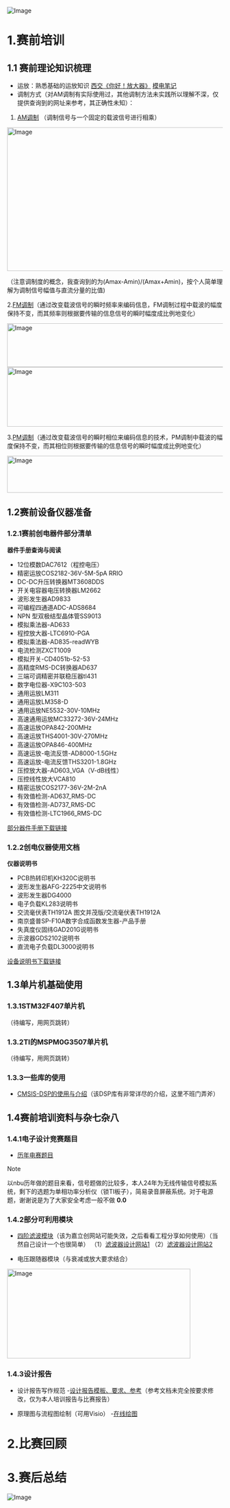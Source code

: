 ![Image](https://github.com/user-attachments/assets/e15dc2a4-7d25-4762-a7c8-66c27ddcbe26)

# 1.赛前培训
## 1.1 赛前理论知识梳理
- 运放：熟悉基础的运放知识
[西交《你好！放大器》](https://ycnsiyj25rbf.feishu.cn/record/O5WMrARGpeajcZcYnSTcFt5Pndk)
[模电笔记](https://shiranui1120.github.io/Orange.github.io/post/mo-dian-bi-ji.html)
- 调制方式（对AM调制有实际使用过，其他调制方法未实践所以理解不深，仅提供查询到的网址来参考，其正确性未知）：

1. [AM调制](https://zhuanlan.zhihu.com/p/644732273) （调制信号与一个固定的载波信号进行相乘）

<img width="790" height="335" alt="Image" src="https://github.com/user-attachments/assets/65e681a1-f91b-43d1-b3ff-edb7d9b170eb" />

（注意调制度的概念，我查询到的为(Amax-Amin)/(Amax+Amin)，按个人简单理解为调制信号幅值与直流分量的比值)


2.[FM调制](https://blog.csdn.net/qq_41332806/article/details/111311196)（通过改变载波信号的瞬时频率来编码信息，FM调制过程中载波的幅度保持不变，而其频率则根据要传输的信息信号的瞬时幅度成比例地变化）

<img width="817" height="102" alt="Image" src="https://github.com/user-attachments/assets/2610608f-dd83-4935-aa84-56db6b551b21" />

<img width="712" height="139" alt="Image" src="https://github.com/user-attachments/assets/838dadc0-36ed-4553-80e2-0a40b6b5b62c" />

3.[PM调制](https://blog.csdn.net/m0_37803477/article/details/131796491?ops_request_misc=%257B%2522request%255Fid%2522%253A%2522dbe12aa679d2fe3b9010dd51308f6230%2522%252C%2522scm%2522%253A%252220140713.130102334..%2522%257D&request_id=dbe12aa679d2fe3b9010dd51308f6230&biz_id=0&utm_medium=distribute.pc_search_result.none-task-blog-2~all~sobaiduend~default-1-131796491-null-null.142^v102^pc_search_result_base2&utm_term=PM%E8%B0%83%E5%88%B6&spm=1018.2226.3001.4187)（通过改变载波信号的瞬时相位来编码信息的技术，PM调制中载波的幅度保持不变，而其相位则根据要传输的信息信号的瞬时幅度成比例地变化）

<img width="790" height="86" alt="Image" src="https://github.com/user-attachments/assets/7855a24f-3901-44ce-9968-0292fd6bdc48" />


## 1.2赛前设备仪器准备
### 1.2.1赛前创电器件部分清单
  **器件手册查询与阅读**
-  12位模数DAC7612（程控电压）                     
-  精密运放COS2182-36V-5M-5pA RRIO
-  DC-DC升压转换器MT3608DDS
-  开关电容器电压转换器LM2662
-  波形发生器AD9833
-  可编程四通道ADC-ADS8684
-  NPN 型双极结型晶体管SS9013
-  模拟乘法器-AD633
-  程控放大器-LTC6910-PGA
-  模拟乘法器-AD835-readWYB
-  电流检测ZXCT1009
-  模拟开关-CD4051b-52-53
-  高精度RMS-DC转换器AD637
-  三端可调精密并联稳压器tl431
-  数字电位器-X9C103-503
-  通用运放LM311
-  通用运放LM358-D
-  通用运放NE5532-30V-10MHz
-  高速通用运放MC33272-36V-24MHz 
-  高速运放OPA842-200MHz 
-  高速运放THS4001-30V-270MHz
-  高速运放OPA846-400MHz 
-  高速运放-电流反馈-AD8000-1.5GHz
-  高速运放-电流反馈THS3201-1.8GHz
-  压控放大器-AD603_VGA（V-dB线性）
-  压控线性放大VCA810
-  精密运放COS2177-36V-2M-2nA 
-  有效值检测-AD637_RMS-DC
-  有效值检测-AD737_RMS-DC
-  有效值检测-LTC1966_RMS-DC

[部分器件手册下载链接](https://ycnsiyj25rbf.feishu.cn/wiki/Q2y6wSN0PiJ85NkRLdqczMM8nzh#share-TyRodUH6joHCC8xl4JHcO3pYnNg)
### 1.2.2创电仪器使用文档
  **仪器说明书**
-  PCB热转印机KH320C说明书                     
-  波形发生器AFG-2225中文说明书
-  波形发生器DG4000
-  电子负载KL283说明书
-  交流毫伏表TH1912A 图文并茂版/交流毫伏表TH1912A
-  南京盛普SP-F10A数字合成函数发生器-产品手册
-  失真度仪固纬GAD201G说明书
-  示波器GDS2102说明书
-  直流电子负载DL3000说明书

[设备说明书下载链接](https://ycnsiyj25rbf.feishu.cn/wiki/Q2y6wSN0PiJ85NkRLdqczMM8nzh#share-KgYmdyMhtoeMnRxHF37cKVQgnwc)
## 1.3单片机基础使用
### 1.3.1STM32F407单片机
（待编写，用网页跳转）
### 1.3.2TI的MSPM0G3507单片机
（待编写，用网页跳转）
### 1.3.3一些库的使用
- [CMSIS-DSP的使用与介绍](https://arm-software.github.io/CMSIS-DSP)（该DSP库有非常详尽的介绍，这里不班门弄斧）
## 1.4赛前培训资料与杂七杂八
### 1.4.1电子设计竞赛题目
- [历年电赛题目](https://ycnsiyj25rbf.feishu.cn/wiki/Q2y6wSN0PiJ85NkRLdqczMM8nzh#share-CI6AdtCQSocEEsxYcjEcTTZ3nJe)
> [!NOTE]
> 以nbu历年做的题目来看，信号题做的比较多，本人24年为无线传输信号模拟系统，剩下的选题为单相功率分析仪（锁TI板子），简易录音屏蔽系统。对于电源题，谢谢说是为了大家安全考虑一般不做   **0.0**

### 1.4.2部分可利用模块
- [四阶滤波模块](https://pro.lceda.cn/editor#id=49eefc964ec04ce0b8576046c6b25045,tab=*ceafd680bea84109a16f879c25358e70@49eefc964ec04ce0b8576046c6b25045)（该为嘉立创网站可能失效，之后看看工程分享如何使用）（当然自己设计一个也很简单）
（1）[滤波器设计网站1](https://tools.analog.com/cn/filterwizard/)     （2）[滤波器设计网站2](https://webench.ti.com/filter-design-tool/filter-type)

- 电压跟随器模块（与衰减或放大要求结合）

<img width="428" height="209" alt="Image" src="https://github.com/user-attachments/assets/d6fbbd3c-3d5d-46af-ad53-d87cd2c6c085" />

### 1.4.3设计报告
- 设计报告写作规范
-[设计报告模板、要求、参考](https://ycnsiyj25rbf.feishu.cn/wiki/Q2y6wSN0PiJ85NkRLdqczMM8nzh#share-FIRRd0cTrobo3uxzYAQcRQRXnTb)（参考文档未完全按要求修改，仅为本人培训报告与比赛报告）

- 原理图与流程图绘制（可用Visio）
-[在线绘图](https://www.drawio.com/)

# 2.比赛回顾

# 3.赛后总结

![Image](https://github.com/user-attachments/assets/ff0f7156-4088-4526-ad8e-03035c03eb87)